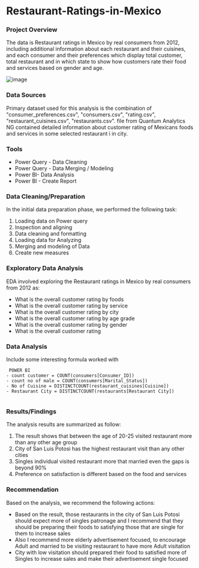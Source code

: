 # Restaurant-Ratings-in-Mexico

### Project Overview

The data is Restaurant ratings in Mexico by real consumers from 2012, including additional information about each restaurant and their cuisines, and each consumer and their preferences which display total customer, total restaurant and in which state to show how customers rate their food and services based on gender and age.


![image](https://github.com/user-attachments/assets/9e92436f-ea9e-44d7-9682-e5b9e59736b5)



### Data Sources

Primary dataset used for this analysis is the combination of "consumer_preferences.csv", "consumers.csv", "rating.csv", "restaurant_cuisines.csv", "restaurants.csv". file from Quantum Analytics NG contained detailed information about customer rating of Mexicans foods and services in some selected restaurant i in city.

### Tools 

- Power Query - Data Cleaning
- Power Query - Data Merging / Modeling
- Power BI- Data Analysis
- Power BI - Create Report

### Data Cleaning/Preparation

In the initial data preparation phase, we performed the following task:

1. Loading data on Power query
2. Inspection and aligning 
3. Data cleaning and formatting
4. Loading data for Analyzing
5. Merging and modeling of Data
6. Create new measures 

### Exploratory Data Analysis

EDA involved exploring the Restaurant ratings in Mexico by real consumers from 2012 as:
- What is the overall customer rating by foods 
- What is the overall customer rating by service
- What is the overall customer rating by city
- What is the overall customer rating by age grade
- What is the overall customer rating by gender
- What is the overall customer rating 


### Data Analysis

Include some interesting formula worked with

```
 POWER BI
- count customer = COUNT(consumers[Consumer_ID])
- count no of male = COUNT(consumers[Marital_Status])
- No of Cuisine = DISTINCTCOUNT(restaurant_cuisines[Cuisine])
- Restaurant City = DISTINCTCOUNT(restaurants[Restaurant City])


```

### Results/Findings

The analysis results are summarized as follow:
1. The result shows that between the age of 20-25 visited restaurant more than any other age group  
2. City of San Luis Potosi has the highest restaurant visit than any other cities
3. Singles individual visited restaurant more that married even the gaps is beyond 90%
4. Preference on satisfaction is different based on the food and services 
 

### Recommendation

Based on the analysis, we recommend the following actions:
- Based on the result, those restaurants in the city of San Luis Potosi should expect more of singles patronage and I recommend that they should be preparing their foods to satisfying those that are single for them to increase sales
- Also I recommend more elderly advertisement focused, to encourage Adult and married to be visiting restaurant to have more Adult visitation
- City with low visitation should prepared their food to satisfied more of Singles to increase sales and make their advertisement single focused

